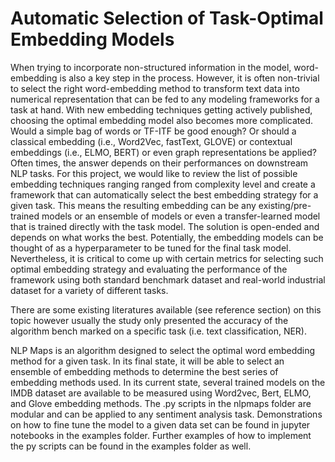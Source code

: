# Automatic Selection of Task-Optimal Embedding Models

When trying to incorporate non-structured information in the model, word-embedding is also a key step in the process. However, it is often non-trivial to select the right word-embedding method to transform text data into numerical representation that can be fed to any modeling frameworks for a task at hand. With new embedding techniques getting actively published, choosing the optimal embedding model also becomes more complicated. Would a simple bag of words or TF-ITF be good enough? Or should a classical embedding (i.e., Word2Vec, fastText, GLOVE) or contextual embeddings (i.e., ELMO, BERT) or even graph representations be applied? Often times, the answer depends on their performances on downstream NLP tasks. For this project, we would like to review the list of possible embedding techniques ranging ranged from complexity level and create a framework that can automatically select the best embedding strategy for a given task. This means the resulting embedding can be any existing/pre-trained models or an ensemble of models or even a transfer-learned model that is trained directly with the task model. The solution is open-ended and depends on what works the best. Potentially, the embedding models can be thought of as a hyperparameter to be tuned for the final task model. Nevertheless, it is critical to come up with certain metrics for selecting such optimal embedding strategy and evaluating the performance of the framework using both standard benchmark dataset and real-world industrial dataset for a variety of different tasks. 

There are some existing literatures available (see reference section) on this topic however usually the study only presented the accuracy of the algorithm bench marked on a specific task (i.e. text classification, NER).

NLP Maps is an algorithm designed to select the optimal word embedding method for a given task. In its final state, it will be able to select an ensemble of embedding methods to determine the best series of embedding methods used. In its current state, several trained models on 
the IMDB dataset are available to be measured using Word2vec, Bert, ELMO, and Glove embedding methods. The .py scripts in the nlpmaps folder are modular and can be applied to any sentiment analysis task. Demonstrations on how to fine tune the model to a given data set can be found 
in jupyter notebooks in the examples folder. Further examples of how to implement the py scripts can be found in the examples folder as well. 